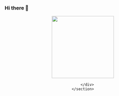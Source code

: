 ### Hi there 👋

  <section class="card-body">
        <div id="header" align="center">
            <img src="https://giphy.com/embed/qgQUggAC3Pfv687qPC" alt="" width="200">

        </div>
    </section>
